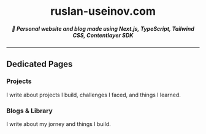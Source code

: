 <div align="center">
  <h1>ruslan-useinov.com</h1>
  <h5>🧩 Personal website and blog made using Next.js, TypeScript, Tailwind CSS, Contentlayer SDK</h5>
</div>


***

## Dedicated Pages


### Projects 

I write about projects I build, challenges I faced, and things I learned.


### Blogs & Library

I write about my jorney and things I build. 

